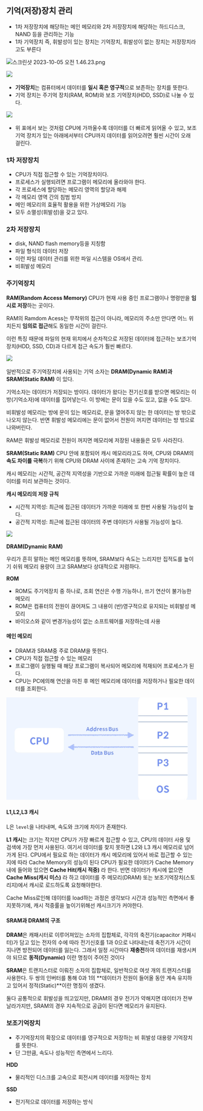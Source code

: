 ## 기억(저장)장치 관리
- 1차 저장장치에 해당하는 메인 메모리와 2차 저장장치에 해당하는 하드디스크, NAND 등을 관리하는 기능
- 1차 기억장치 즉, 휘발성이 있는 장치는 기억장치, 휘발성이 없는 장치는 저장장치라고도 부른다

![스크린샷 2023-10-05 오전 1.46.23.png](..%2F..%2F..%2F..%2F..%2F..%2Fvar%2Ffolders%2F06%2F2rjvxyv16cn52ff_9wsypw680000gn%2FT%2FTemporaryItems%2FNSIRD_screencaptureui_34Orcv%2F%EC%8A%A4%ED%81%AC%EB%A6%B0%EC%83%B7%202023-10-05%20%EC%98%A4%EC%A0%84%201.46.23.png)

![](https://velog.velcdn.com/images/dddwsd/post/101b83b6-6479-496f-8acb-6587265cb0d7/image.png)

- **기억장치**는 컴퓨터에서 데이터를 **일시 혹은 영구적**으로 보존하는 장치를 뜻한다.
- 기억 장치는 주기억 장치(RAM, ROM)와 보조 기억장치(HDD, SSD)로 나눌 수 있다.

![](https://img1.daumcdn.net/thumb/R1280x0/?scode=mtistory2&fname=https%3A%2F%2Fblog.kakaocdn.net%2Fdn%2F75Qfj%2FbtrqsdONpVC%2FgE6oGdz55kW8tyxaUAW0b1%2Fimg.png)

- 위 표에서 보는 것처럼 CPU에 가까울수록 데이터를 더 빠르게 읽어올 수 있고, 보조 기억 장치가 있는 아래에서부터 CPU까지 데이터를 읽어오려면 훨씬 시간이 오래 걸린다.

### 1차 저장장치
- CPU가 직접 접근할 수 있는 기억장치이다.
- 프로세스가 실행되려면 프로그램이 메모리에 올라와야 한다.
- 각 프로세스에 할당하는 메모리 영역의 할당과 해제
- 각 메모리 영역 간의 침범 방지
- 메인 메모리의 효율적 활용을 위한 가상메모리 기능
- 모두 소멸성(휘발성)을 갖고 있다.

### 2차 저장장치
- disk, NAND flash memory등을 지칭함
- 파일 형식의 데이터 저장
- 이런 파일 데이터 관리를 위한 파일 시스템을 OS에서 관리.
- 비휘발성 메모리

### 주기억장치
**RAM(Random Access Memory)**
CPU가 현재 사용 중인 프로그램이나 명령만을 **임시로 저장**하는 곳이다.

RAM의 Ramdom Acess는 무작위의 접근이 아니라, 메모리의 주소만 안다면 어느 위치든지 **임의로 접근**해도 동일한 시간이 걸린다.

이런 특징 때문에 파일의 현재 위치에서 순차적으로 저장된 데이터에 접근하는 보조기억장치(HDD, SSD, CD)과 다르게 접근 속도가 훨씬 빠르다.

![](https://img1.daumcdn.net/thumb/R1280x0/?scode=mtistory2&fname=https%3A%2F%2Fblog.kakaocdn.net%2Fdn%2FbCdcrZ%2FbtrqzYCQoWv%2F8IHDBMHapmB05RTs35tm1k%2Fimg.png)

일반적으로 주기억장치에 사용되는 기억 소자는 **DRAM(Dynamic RAM)과 SRAM(Static RAM)** 이 있다.

기억소자는 데이터가 저장되는 방이다. 데이터가 왔다는 전기신호를 받으면 메모리는 이 방(기억소자)에 데이터를 집어넣는다.  이 방에는 문이 있을 수도 있고, 없을 수도 있다.

비휘발성 메모리는 방에 문이 있는 메모리로, 문을 열어주지 않는 한 데이터는 방 밖으로 나오지 않는다. 반면 휘발성 메모리에는 문이 없어서 전원이 꺼지면 데이터는 방 밖으로 나와버린다.

RAM은 휘발성 메모리로 전원이 꺼지면 메모리에 저장된 내용들은 모두 사라진다.

**SRAM(Static RAM)**
CPU 안에 포함되어 캐시 메모리라고도 하며, CPU와 DRAM의 **속도 차이를 극복**하기 위해 CPU와 DRAM 사이에 존재하는 고속 기억 장치이다.

캐시 메모리는 시간적, 공간적 지역성을 기반으로 가까운 미래에 접근될 확률이 높은 데이터를 미리 보관하는 것이다.

**캐시 메모리의 저장 규칙**
- 시간적 지역성: 최근에 접근된 데이터가 가까운 미래에 또 한번 사용될 가능성이 높다.
- 공간적 지역성: 최근에 접근된 데이터의 주변 데이터가 사용될 가능성이 높다.

![](https://img1.daumcdn.net/thumb/R1280x0/?scode=mtistory2&fname=https%3A%2F%2Fblog.kakaocdn.net%2Fdn%2FQrWy6%2FbtrqBd0xHUf%2F5UxxOSwjrYukJxogDM2bnK%2Fimg.png)

**DRAM(Dynamic RAM)**

우리가 흔히 말하는 메인 메모리를 뜻하며, SRAM보다 속도는 느리지만 집적도를 높이기 쉬워 메모리 용량이 크고 SRAM보다 상대적으로 저렴하다.

**ROM**
- ROM도 주기억장치 중 하나로, 조회 연산은 수행 가능하나, 쓰기 연산이 불가능한 메모리
- ROM은 컴퓨터의 전원이 끊어져도 그 내용이 (반)영구적으로 유지되는 비휘발성 메모리
- 바이오스와 같이 변경가능성이 없는 소프트웨어를 저장하는데 사용

#### 메인 메모리
- DRAM과 SRAM중 주로 DRAM을 뜻한다.
- CPU가 직접 접근할 수 있는 메모리
- 프로그램이 실행될 때 해당 프로그램이 복사되어 메모리에 적재되어 프로세스가 된다.
- CPU는 PC에의해 연산을 마친 후 메인 메모리에 데이터를 저장하거나 필요한 데이터를 조회한다.

![](https://github.com/le2sky/cs-operation-system/raw/main/os/resource/memory.PNG)

#### L1,L2,L3 캐시
L은 `level`을 나타내며, 속도와 크기에 차이가 존재한다.

**L1 캐시**는 크기는 작지만 CPU가 가장 빠르게 접근할 수 있고, CPU의 데이터 사용 및 검색에 가장 먼저 사용된다. 여기서 데이터를 찾지 못하면 L2와 L3 캐시 메모리로 넘어가게 된다.
CPU에서 필요로 하는 데이터가 캐시 메모리에 있어서 바로 접근할 수 있는지에 따라 Cache Memory의 성능이 된다
CPU가 필요한 데이터가 Cache Memory 내에 들어와 있으면 **Cache Hit(캐시 적중)** 라 한다. 반면 데이터가 캐시에 없으면 **Cache Miss(캐시 미스)** 라 하고 데이터를 주 메모리(DRAM) 또는 보조기억장치(스토리지)에서 캐시로 로드하도록 요청해야한다.

Cache Miss로인해 데이터를 load하는 과정은 생각보다 시간과 성능적인 측면에서 좋지못하기에, 캐시 적중률을 높이기위해선 캐시크기가 커야한다.

#### SRAM과 DRAM의 구조
**DRAM**은 캐패시터로 이루어져있는 소자의 집합체로, 각각의 축전기(capacitor 커패시터)가 담고 있는 전자의 수에 따라 전기신호를 1과 0으로 나타내는데 축전기가 시간이 지나면 방전되어 데이터를 잃는다.
그래서 일정 시간마다 **재충전**하여 데이터를 재생시켜야 되므로 **동적(Dynamic)** 이란 명칭이 주어진 것이다

**SRAM**은 트랜지스터로 이뤄진 소자의 집합체로, 일반적으로 여섯 개의 트랜지스터를 사용한다. 
두 쌍의 인버터를 통해 0과 1의 **데이터가 전원이 들어올 동안 계속 유지하고 있어서 정적(Static)**이란 명칭이 생겼다.

둘다 공통적으로 휘발성을 띄고있지만, DRAM의 경우 전기가 약해지면 데이터가 전부날라가지만, SRAM의 경우 지속적으로 공급이 된다면 메모리가 유지된다.

### 보조기억장치
- 주기억장치의 확장으로 데이터를 영구적으로 저장하는 비 휘발성 대용량 기억장치를 뜻한다.
- 단 그만큼, 속도나 성능적인 측면에서 느리다.

**HDD**
- 물리적인 디스크를 고속으로 회전시켜 데이터를 저장하는 장치

**SSD**
- 전기적으로 데이터를 저장하는 방식